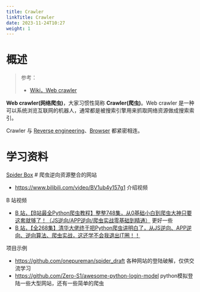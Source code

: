 ```yaml
---
title: Crawler
linkTitle: Crawler
date: 2023-11-24T10:27
weight: 1
---
```


# 概述

> 参考：
>
> - [Wiki，Web crawler](https://en.wikipedia.org/wiki/Web_crawler)

**Web crawler(网络爬虫)**，大家习惯性简称 **Crawler(爬虫)**。Web crawler 是一种可以系统浏览互联网的机器人，通常都是被搜索引擎用来抓取网络资源做成搜索索引。

Crawler 与 [Reverse engineering](/docs/7.信息安全/Reverse%20engineering/Reverse%20engineering.md)、[Browser](/docs/Web/Browser/Browser.md) 都紧密相连。

# 学习资料

[Spider Box](https://spiderbox.cn/) # 爬虫逆向资源整合的网站

- https://www.bilibili.com/video/BV1ub4y157g1 介绍视频

B 站视频

- [B 站，【B站最全Python爬虫教程】整整748集，从0基础小白到爬虫大神只要这套就够了！（JS逆向/APP逆向/爬虫实战零基础到精通）](https://www.bilibili.com/video/BV1ew411K7nB) 更好一些
- [B 站，【全268集】清华大佬终于把Python爬虫讲明白了，从JS逆向、APP逆向、逆向算法、爬虫实战，这还学不会我退出IT圈！！](https://www.bilibili.com/video/BV178411i7yR/)

项目示例

- https://github.com/onepureman/spider_draft 各种网站的登陆破解，仅供交流学习
- https://github.com/Zero-S1/awesome-python-login-model python模拟登陆一些大型网站，还有一些简单的爬虫
